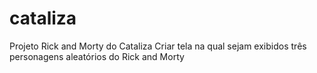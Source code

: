 # cataliza
Projeto Rick and Morty do Cataliza
Criar tela na qual sejam exibidos três personagens aleatórios do Rick and Morty   
